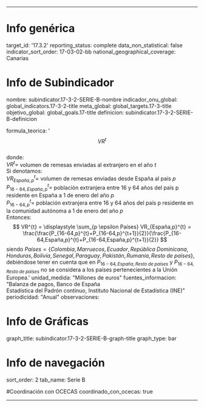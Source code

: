 ---

# Info genérica
target_id: '17.3.2'
reporting_status: complete
data_non_statistical: false
indicator_sort_order: 17-03-02-bb
national_geographical_coverage: Canarias

# Info de Subindicador
nombre: subindicator.17-3-2-SERIE-B-nombre
indicador_onu_global: global_indicators.17-3-2-title
meta_global: global_targets.17-3-title
objetivo_global: global_goals.17-title
definicion: subindicator.17-3-2-SERIE-B-definicion

formula_teorica: '$$VR^{t}$$ <br>
donde: <br>
$VR^{t} =$ volumen de remesas enviadas al extranjero en el año $t$<br>
Si denotamos:<br>
$VR_{España,p}^{t} =$ volumen de remesas enviadas desde España al país $p$<br>
$P_{16-64,España,p}^{t} =$ población extranjera entre 16 y 64 años del país p residente en España a 1 de enero del año $p$<br>
$P_{16-64,p}^{t} =$ población extranjera entre 16 y 64 años del país p residente en la comunidad autónoma a 1 de enero del año $p$<br>
Entonces: <br>
$$ VR^{t} = \displaystyle \sum_{p \epsilon Países} VR_{España,p}^{t} = \frac{\frac{P_{16-64,p}^{t}+P_{16-64,p}^{t+1}}{2}}{\frac{P_{16-64,España,p}^{t}+P_{16-64,España,p}^{t+1}}{2}} $$
siendo $Países = \{Colombia, Marruecos, Ecuador, República\;Dominicana, Honduras, Bolivia, Senegal, Paraguay,Pakistán, Rumanía, Resto\;de\;países\}$, debiéndose tener en cuenta que en $P_{16-64,España,Resto\;de\;países}$ y $P_{16-64,Resto\;de\;países}$ no se considera a los países pertenecientes a la Unión Europea.'
unidad_medida: "Millones de euros"
fuentes_informacion: "Balanza de pagos, Banco de España<br>
Estadística del Padrón continuo, Instituto Nacional de Estadística (INE)"
periodicidad: "Anual"
observaciones:

# Info de Gráficas
graph_title: subindicator.17-3-2-SERIE-B-graph-title
graph_type: bar

# Info de navegación
sort_order: 2
tab_name: Serie B

#Coordinación con OCECAS
coordinado_con_ocecas: true

---